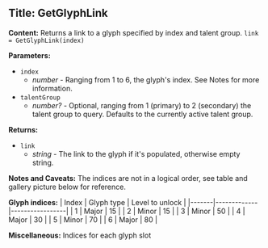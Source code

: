 ## Title: GetGlyphLink

**Content:**
Returns a link to a glyph specified by index and talent group.
`link = GetGlyphLink(index)`

**Parameters:**
- `index`
  - *number* - Ranging from 1 to 6, the glyph's index. See Notes for more information.
- `talentGroup`
  - *number?* - Optional, ranging from 1 (primary) to 2 (secondary) the talent group to query. Defaults to the currently active talent group.

**Returns:**
- `link`
  - *string* - The link to the glyph if it's populated, otherwise empty string.

**Notes and Caveats:**
The indices are not in a logical order, see table and gallery picture below for reference.

**Glyph indices:**
| Index | Glyph type | Level to unlock |
|-------|-------------|-----------------|
| 1     | Major       | 15              |
| 2     | Minor       | 15              |
| 3     | Minor       | 50              |
| 4     | Major       | 30              |
| 5     | Minor       | 70              |
| 6     | Major       | 80              |

**Miscellaneous:**
Indices for each glyph slot